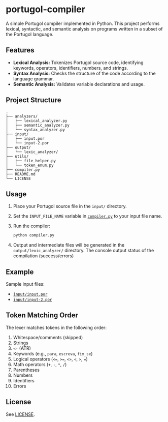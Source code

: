 # portugol-compiler

A simple Portugol compiler implemented in Python. This project performs lexical, syntactic, and semantic analysis on programs written in a subset of the Portugol language.

## Features

- **Lexical Analysis:** Tokenizes Portugol source code, identifying keywords, operators, identifiers, numbers, and strings.
- **Syntax Analysis:** Checks the structure of the code according to the language grammar.
- **Semantic Analysis:** Validates variable declarations and usage.

## Project Structure

```
.
├── analyzers/
│   ├── lexical_analyzer.py
│   ├── semantic_analyzer.py
│   └── syntax_analyzer.py
├── input/
│   ├── input.por
│   └── input-2.por
├── output/
│   └── lexic_analyzer/
├── utils/
│   ├── file_helper.py
│   └── token_enum.py
├── compiler.py
├── README.md
└── LICENSE
```

## Usage

1. Place your Portugol source file in the `input/` directory.
2. Set the `INPUT_FILE_NAME` variable in [`compiler.py`](compiler.py) to your input file name.
3. Run the compiler:

   ```sh
   python compiler.py
   ```

4. Output and intermediate files will be generated in the `output/lexic_analyzer/` directory. The console output status of the compilation (success/errors)

## Example

Sample input files:

- [`input/input.por`](input/input.por)
- [`input/input-2.por`](input/input-2.por)

## Token Matching Order

The lexer matches tokens in the following order:

1. Whitespace/comments (skipped)
2. Strings
3. `<-` (ATR)
4. Keywords (e.g., `para`, `escreva`, `fim_se`)
5. Logical operators (`<=`, `>=`, `<>`, `<`, `>`, `=`)
6. Math operators (`+`, `-`, `*`, `/`)
7. Parentheses
8. Numbers
9. Identifiers
10. Errors

## License

See [LICENSE](LICENSE).
